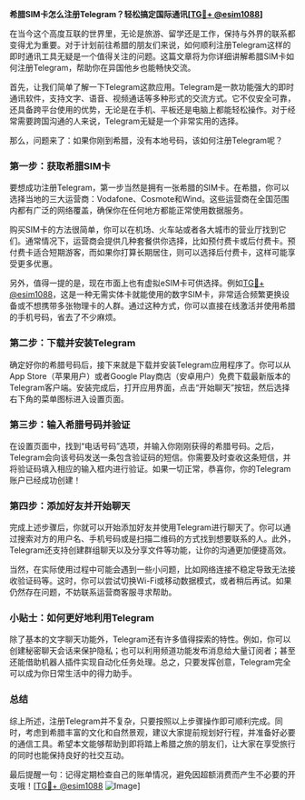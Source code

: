 **希腊SIM卡怎么注册Telegram？轻松搞定国际通讯[[TG💪+ @esim1088](https://t.me/s/esim1088)]**

在当今这个高度互联的世界里，无论是旅游、留学还是工作，保持与外界的联系都变得尤为重要。对于计划前往希腊的朋友们来说，如何顺利注册Telegram这样的即时通讯工具无疑是一个值得关注的问题。这篇文章将为你详细讲解希腊SIM卡如何注册Telegram，帮助你在异国他乡也能畅快交流。

首先，让我们简单了解一下Telegram这款应用。Telegram是一款功能强大的即时通讯软件，支持文字、语音、视频通话等多种形式的交流方式。它不仅安全可靠，还具备跨平台使用的优势，无论是在手机、平板还是电脑上都能轻松操作。对于经常需要跨国沟通的人来说，Telegram无疑是一个非常实用的选择。

那么，问题来了：如果你刚到希腊，没有本地号码，该如何注册Telegram呢？

### 第一步：获取希腊SIM卡

要想成功注册Telegram，第一步当然是拥有一张希腊的SIM卡。在希腊，你可以选择当地的三大运营商：Vodafone、Cosmote和Wind。这些运营商在全国范围内都有广泛的网络覆盖，确保你在任何地方都能正常使用数据服务。

购买SIM卡的方法很简单，你可以在机场、火车站或者各大城市的营业厅找到它们。通常情况下，运营商会提供几种套餐供你选择，比如预付费卡或后付费卡。预付费卡适合短期游客，而如果你打算长期居住，则可以选择后付费卡，这样可能享受更多优惠。

另外，值得一提的是，现在市面上也有虚拟eSIM卡可供选择。例如[TG💪+ @esim1088](https://t.me/s/esim1088)，这是一种无需实体卡就能使用的数字SIM卡，非常适合频繁更换设备或不想携带多张物理卡的人群。通过这种方式，你可以直接在线激活并使用希腊的手机号码，省去了不少麻烦。

### 第二步：下载并安装Telegram

确定好你的希腊号码后，接下来就是下载并安装Telegram应用程序了。你可以从App Store（苹果用户）或者Google Play商店（安卓用户）免费下载最新版本的Telegram客户端。安装完成后，打开应用界面，点击“开始聊天”按钮，然后选择右下角的菜单图标进入设置页面。

### 第三步：输入希腊号码并验证

在设置页面中，找到“电话号码”选项，并输入你刚刚获得的希腊号码。之后，Telegram会向该号码发送一条包含验证码的短信。你需要及时查收这条短信，并将验证码填入相应的输入框内进行验证。如果一切正常，恭喜你，你的Telegram账户已经成功创建！

### 第四步：添加好友并开始聊天

完成上述步骤后，你就可以开始添加好友并使用Telegram进行聊天了。你可以通过搜索对方的用户名、手机号码或是扫描二维码的方式找到想要联系的人。此外，Telegram还支持创建群组聊天以及分享文件等功能，让你的沟通更加便捷高效。

当然，在实际使用过程中可能会遇到一些小问题，比如网络连接不稳定导致无法接收验证码等。这时，你可以尝试切换Wi-Fi或移动数据模式，或者稍后再试。如果仍然存在问题，不妨联系运营商客服寻求帮助。

### 小贴士：如何更好地利用Telegram

除了基本的文字聊天功能外，Telegram还有许多值得探索的特性。例如，你可以创建秘密聊天会话来保护隐私；也可以利用频道功能发布消息给大量订阅者；甚至还能借助机器人插件实现自动化任务处理。总之，只要发挥创意，Telegram完全可以成为你日常生活中的得力助手。

### 总结

综上所述，注册Telegram并不复杂，只要按照以上步骤操作即可顺利完成。同时，考虑到希腊丰富的文化和自然景观，建议大家提前规划好行程，并准备好必要的通信工具。希望本文能够帮助到即将踏上希腊之旅的朋友们，让大家在享受旅行的同时也能保持良好的社交互动。

最后提醒一句：记得定期检查自己的账单情况，避免因超额消费而产生不必要的开支哦！[[TG💪+ @esim1088](https://t.me/s/esim1088) ![Image](https://i.postimg.cc/4NQfJmqS/Snipaste-2025-05-13-00-14-12.png)]